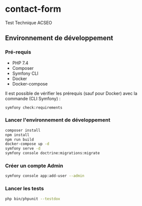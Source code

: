 # contact-form

Test Technique ACSEO

## Environnement de développement

### Pré-requis

* PHP 7.4
* Composer
* Symfony CLI
* Docker
* Docker-compose

Il est possible de vérifier les prérequis (sauf pour Docker) avec la commande (CLI Symfony) :

```bash
symfony check:requirements
```

### Lancer l'environnement de développement

```bash
composer install
npm install
npm run build
docker-compose up -d
symfony serve -d
symfony console doctrine:migrations:migrate
```


### Créer un compte Admin

```bash
symfony console app:add-user --admin
```

### Lancer les tests

```bash
php bin/phpunit --testdox
```
